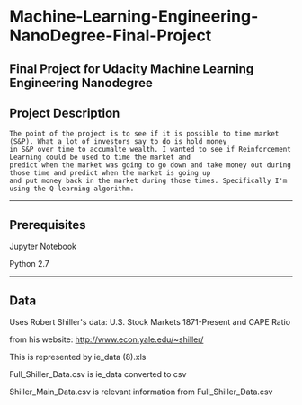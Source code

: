 # Machine-Learning-Engineering-NanoDegree-Final-Project
Final Project for Udacity Machine Learning Engineering Nanodegree
  --------------------
  Project Description
  --------------------
    The point of the project is to see if it is possible to time market (S&P). What a lot of investors say to do is hold money    
    in S&P over time to accumalte wealth. I wanted to see if Reinforcement Learning could be used to time the market and          
    predict when the market was going to go down and take money out during those time and predict when the market is going up     
    and put money back in the market during those times. Specifically I'm using the Q-learning algorithm.
  -------------
  Prerequisites
  -------------
  
  Jupyter Notebook 
  
  
  Python 2.7
  
  -------------
  Data
  -------------
  
  Uses Robert Shiller's data: U.S. Stock Markets 1871-Present and CAPE Ratio
  
  
  from his website: http://www.econ.yale.edu/~shiller/
  
  
  This is represented by ie_data (8).xls
  
  
  Full_Shiller_Data.csv is ie_data converted to csv
  
  
  Shiller_Main_Data.csv is relevant information from Full_Shiller_Data.csv
